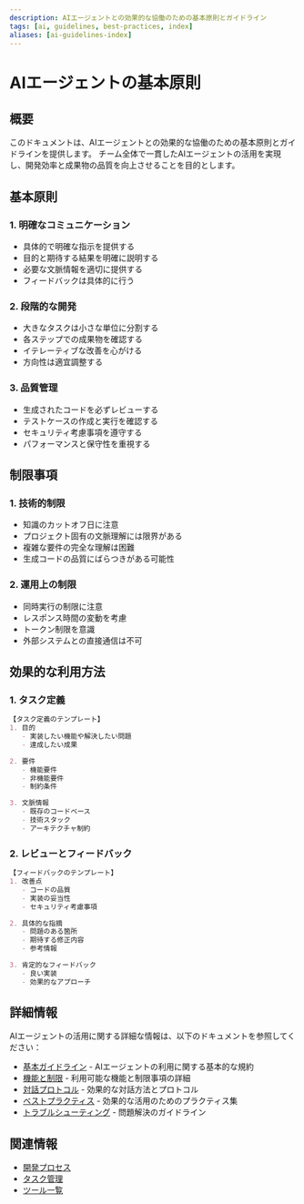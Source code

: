 ```yaml
---
description: AIエージェントとの効果的な協働のための基本原則とガイドライン
tags: [ai, guidelines, best-practices, index]
aliases: [ai-guidelines-index]
---
```


# AIエージェントの基本原則

## 概要

このドキュメントは、AIエージェントとの効果的な協働のための基本原則とガイドラインを提供します。
チーム全体で一貫したAIエージェントの活用を実現し、開発効率と成果物の品質を向上させることを目的とします。

## 基本原則

### 1. 明確なコミュニケーション

- 具体的で明確な指示を提供する
- 目的と期待する結果を明確に説明する
- 必要な文脈情報を適切に提供する
- フィードバックは具体的に行う

### 2. 段階的な開発

- 大きなタスクは小さな単位に分割する
- 各ステップでの成果物を確認する
- イテレーティブな改善を心がける
- 方向性は適宜調整する

### 3. 品質管理

- 生成されたコードを必ずレビューする
- テストケースの作成と実行を確認する
- セキュリティ考慮事項を遵守する
- パフォーマンスと保守性を重視する

## 制限事項

### 1. 技術的制限

- 知識のカットオフ日に注意
- プロジェクト固有の文脈理解には限界がある
- 複雑な要件の完全な理解は困難
- 生成コードの品質にばらつきがある可能性

### 2. 運用上の制限

- 同時実行の制限に注意
- レスポンス時間の変動を考慮
- トークン制限を意識
- 外部システムとの直接通信は不可

## 効果的な利用方法

### 1. タスク定義

```markdown
【タスク定義のテンプレート】
1. 目的
   - 実装したい機能や解決したい問題
   - 達成したい成果

2. 要件
   - 機能要件
   - 非機能要件
   - 制約条件

3. 文脈情報
   - 既存のコードベース
   - 技術スタック
   - アーキテクチャ制約
```

### 2. レビューとフィードバック

```markdown
【フィードバックのテンプレート】
1. 改善点
   - コードの品質
   - 実装の妥当性
   - セキュリティ考慮事項

2. 具体的な指摘
   - 問題のある箇所
   - 期待する修正内容
   - 参考情報

3. 肯定的なフィードバック
   - 良い実装
   - 効果的なアプローチ
```

## 詳細情報

AIエージェントの活用に関する詳細な情報は、以下のドキュメントを参照してください：

- [基本ガイドライン](guidelines.md) - AIエージェントの利用に関する基本的な規約
- [機能と制限](capabilities.md) - 利用可能な機能と制限事項の詳細
- [対話プロトコル](interaction.md) - 効果的な対話方法とプロトコル
- [ベストプラクティス](best-practices.md) - 効果的な活用のためのプラクティス集
- [トラブルシューティング](troubleshooting.md) - 問題解決のガイドライン

## 関連情報

- [開発プロセス](../development.md)
- [タスク管理](../task-management.md)
- [ツール一覧](../tools.md)
